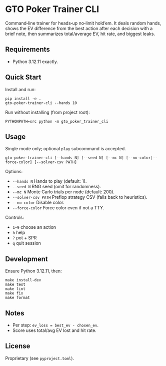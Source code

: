 # GTO Poker Trainer CLI

Command‑line trainer for heads‑up no‑limit hold’em. It deals random hands, shows the EV difference from the best action after each decision with a brief note, then summarizes total/average EV, hit rate, and biggest leaks.

## Requirements

- Python 3.12.11 exactly.

## Quick Start

Install and run:

```
pip install -e .
gto-poker-trainer-cli --hands 10
```

Run without installing (from project root):

```
PYTHONPATH=src python -m gto_poker_trainer_cli
```

## Usage

Single mode only; optional `play` subcommand is accepted.

```
gto-poker-trainer-cli [--hands N] [--seed N] [--mc N] [--no-color|--force-color] [--solver-csv PATH]
```

Options:

- `--hands N` Hands to play (default: 1).
- `--seed N` RNG seed (omit for randomness).
- `--mc N` Monte Carlo trials per node (default: 200).
- `--solver-csv PATH` Preflop strategy CSV (falls back to heuristics).
- `--no-color` Disable color.
- `--force-color` Force color even if not a TTY.

Controls:

- `1–9` choose an action
- `h` help
- `?` pot + SPR
- `q` quit session

## Development

Ensure Python 3.12.11, then:

```
make install-dev
make test
make lint
make fix
make format
```

## Notes

- Per step: `ev_loss = best_ev - chosen_ev`.
- Score uses total/avg EV lost and hit rate.

## License

Proprietary (see `pyproject.toml`).

